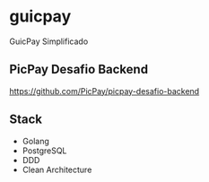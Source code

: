 # guicpay

GuicPay Simplificado

## PicPay Desafio Backend

https://github.com/PicPay/picpay-desafio-backend

## Stack

- Golang
- PostgreSQL
- DDD
- Clean Architecture
